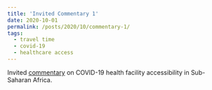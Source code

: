 ```yaml
---
title: 'Invited Commentary 1'
date: 2020-10-01
permalink: /posts/2020/10/commentary-1/
tags:
  - travel time
  - covid-19
  - healthcare access
---
```


Invited [commentary](https://www.thelancet.com/journals/lanhl/article/PIIS2666-7568(20)30017-9/fulltext)  on COVID-19 health facility accessibility in Sub-Saharan Africa.
